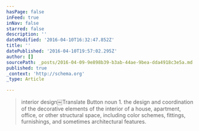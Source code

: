 ```yaml
---
hasPage: false
inFeed: true
inNav: false
starred: false
description: ''
dateModified: '2016-04-10T16:32:47.852Z'
title: ''
datePublished: '2016-04-10T19:57:02.295Z'
author: []
sourcePath: _posts/2016-04-09-9e898b39-b3ab-44ae-9bea-dda4918c3e5a.md
published: true
_context: 'http://schema.org'
_type: Article

---
```

> interior design￼Translate Button
> noun
> 1\.
> the design and coordination of the decorative elements of the interior of a house, apartment, office, or other structural space, including color schemes, fittings, furnishings, and sometimes architectural features.